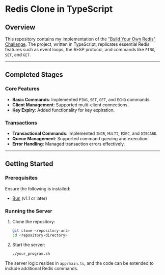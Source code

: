 # Redis Clone in TypeScript

## Overview

This repository contains my implementation of the ["Build Your Own Redis" Challenge](https://codecrafters.io/challenges/redis). The project, written in TypeScript, replicates essential Redis features such as event loops, the RESP protocol, and commands like `PING`, `SET`, and `GET`.

---

## Completed Stages

### Core Features

- **Basic Commands**: Implemented `PING`, `SET`, `GET`, and `ECHO` commands.
- **Client Management**: Supported multi-client connections.
- **Key Expiry**: Added functionality for key expiration.

### Transactions

- **Transactional Commands**: Implemented `INCR`, `MULTI`, `EXEC`, and `DISCARD`.
- **Queue Management**: Supported command queuing and execution.
- **Error Handling**: Managed transaction errors effectively.

---

## Getting Started

### Prerequisites

Ensure the following is installed:

- [Bun](https://bun.sh/) (v1.1 or later)

### Running the Server

1. Clone the repository:
   ```sh
   git clone <repository-url>
   cd <repository-directory>
   ```
2. Start the server:
   ```sh
   ./your_program.sh
   ```

The server logic resides in `app/main.ts`, and the code can be extended to include additional Redis commands.
